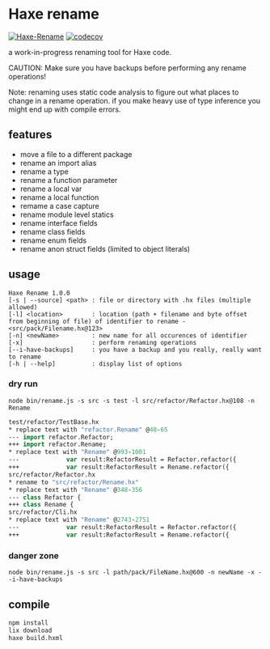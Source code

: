 # Haxe rename

[![Haxe-Rename](https://github.com/HaxeCheckstyle/haxe-rename/workflows/Haxe-Rename/badge.svg)](https://github.com/HaxeCheckstyle/haxe-rename/actions)
[![codecov](https://codecov.io/gh/HaxeCheckstyle/haxe-rename/branch/master/graph/badge.svg)](https://codecov.io/gh/HaxeCheckstyle/haxe-rename)

a work-in-progress renaming tool for Haxe code.

CAUTION: Make sure you have backups before performing any rename operations!

Note: renaming uses static code analysis to figure out what places to change in a rename operation. if you make heavy use of type inference you might end up with compile errors.

## features

* move a file to a different package
* rename an import alias
* rename a type
* rename a function parameter
* rename a local var
* rename a local function
* remame a case capture
* rename module level statics
* rename interface fields
* rename class fields
* rename enum fields
* rename anon struct fields (limited to object literals)

## usage

```text
Haxe Rename 1.0.0
[-s | --source] <path> : file or directory with .hx files (multiple allowed)
[-l] <location>        : location (path + filename and byte offset from beginning of file) of identifier to rename - <src/pack/Filename.hx@123>
[-n] <newName>         : new name for all occurences of identifier
[-x]                   : perform renaming operations
[--i-have-backups]     : you have a backup and you really, really want to rename
[-h | --help]          : display list of options
```

### dry run

`node bin/rename.js -s src -s test -l src/refactor/Refactor.hx@108 -n Rename`

```haxe
test/refactor/TestBase.hx
* replace text with "refactor.Rename" @48-65
--- import refactor.Refactor;
+++ import refactor.Rename;
* replace text with "Rename" @993-1001
---             var result:RefactorResult = Refactor.refactor({
+++             var result:RefactorResult = Rename.refactor({
src/refactor/Refactor.hx
* rename to "src/refactor/Rename.hx"
* replace text with "Rename" @348-356
--- class Refactor {
+++ class Rename {
src/refactor/Cli.hx
* replace text with "Rename" @2743-2751
---             var result:RefactorResult = Refactor.refactor({
+++             var result:RefactorResult = Rename.refactor({
```

### danger zone

`node bin/rename.js -s src -l path/pack/FileName.hx@600 -n newName -x --i-have-backups`

## compile

```bash
npm install
lix download
haxe build.hxml
```
